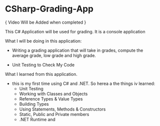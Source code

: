 # CSharp-Grading-App
{ Video Will be Added when completed }


This C# Application will be used for grading. It is a console application

What I will be doing in this application:


* Writing a grading application that will take in grades, compute the
    average grade, low grade and high grade.

* Unit Testing to Check My Code


What I learned from this application.
* this is my first time using C# and .NET. So herea a the things iv learned:
    - Unit Testing
    - Working with Classes and Objects
    - Reference Types & Value Types
    - Building Types
    - Using Statements, Methods & Constructors
    - Static, Public and Private members
    - .NET Runtime and 

